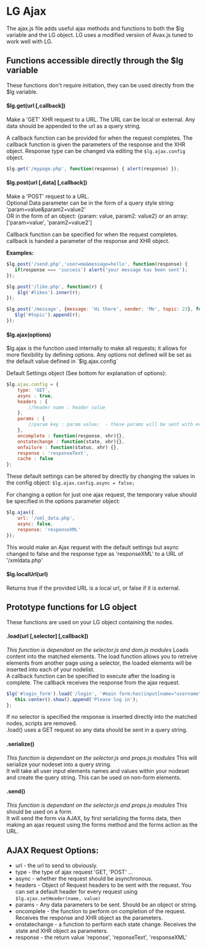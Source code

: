 LG Ajax 
===================
The ajax.js file adds useful ajax methods and functions to both the $lg variable and the LG object.
LG uses a modified version of Avax.js tuned to work well with LG.

Functions accessible directly through the $lg variable
----------------------------
These functions don't require initiation, they can be used directly from the $lg variable.

#### $lg.get(url [,callback])
Make a 'GET' XHR request to a URL. The URL can be local or external. Any data should be appended to the url as a query string.
 
A callback function can be provided for when the request completes.
The callback function is given the parameters of the response and the XHR object. Response type can be changed via editing the `$lg.ajax.config` object. 

```javascript
$lg.get('/mypage.php', function(response) { alert(response) });
```          

#### $lg.post(url [,data] [,callback])
Make a 'POST' request to a URL.   
Optional Data parameter can be in the form of a query style string: 'param=value&param2=value2'   
OR in the form of an object: {param: value, param2: value2} or an array: ['param=value', 'param2=value2']

Callback function can be specified for when the request completes. callback is handed a parameter of the response and XHR object.

__Examples:__
```javascript
$lg.post('/send.php','user=me&message=hello', function(response) {
   if(response === 'success') alert('your message has been sent');
});   

$lg.post('/like.php', function(r) { 
	$lg('#likes').inner(r); 
});

$lg.post('/message', {message: 'Hi there', sender: 'Me', topic: 23}, function(r) {
   $lg('#topic').append(r);
});
```

#### $lg.ajax(options)   
$lg.ajax is the function used internally to make all requests; it allows for more flexibility by defining options.
Any options not defined will be set as the default value defined in `$lg.ajax.config` 

Default Settings object (See bottom for explanation of options):
```javascript
$lg.ajax.config = {
	type: 'GET',
	async : true,
	headers : {
		//header name : header value
	},
	params : {
		//param key : param value;  - these params will be sent with every request.
	},
	oncomplete : function(response, xhr){},
	onstatechange : function(state, xhr){},
	onfailure : function(status, xhr) {},
	response : 'responseText',
	cache : false
}; 
```
These default settings can be altered by directly by changing the values in the config object: `$lg.ajax.config.async = false;`     

For changing a option for just one ajax request, the temporary value should be specified in the options parameter object:
```javascript
$lg.ajax({
    url: '/xml_data.php',
    async: false,
    response: 'responseXML'
}); 
``` 
This would make an Ajax request with the default settings but async changed to false and the response type as 'responseXML' to a URL of '/xmldata.php'

#### $lg.localUrl(url)
Returns true if the provided URL is a local url, or false if it is external.

Prototype functions for LG object
--------------------------
These functions are used on your LG object containing the nodes.


#### .load(url [,selector] [,callback])   
_This function is dependant on the selector.js and dom.js modules_
Loads content into the matched elements. 
The load function allows you to retreive elements from another page using a selector, the loaded elements will be inserted into each of your nodelist.   
A callback function can be specified to execute after the loading is complete. The callback receives the response from the ajax request.
  
```javascript
$lg('#login_form').load('/login', '#main form:has(input[name="username"])', function() {
   this.center().show().append('Please log in');
};
```
If no selector is specified the response is inserted directly into the matched nodes, scripts are removed.    
.load() uses a GET request so any data should be sent in a query string.    

#### .serialize()
_This function is dependant on the selector.js and props.js modules_
This will serialize your nodeset into a query string.  
It will take all user input elements names and values within your nodeset and create the query string. 
This can be used on non-form elements. 

#### .send()
_This function is dependant on the selector.js and props.js modules_
This should be used on a form.  
It will send the form via AJAX, by first serializing the forms data, then making an ajax request using the forms method and the forms action as the URL.


AJAX Request Options:
--------------------------
* url - the url to send to obviously.
* type - the type of ajax request 'GET, 'POST' ... 
* async - whether the request should be asynchronous.
* headers - Object of Request headers to be sent with the request. You can set a default header for every request using `$lg.ajax.setHeader(name, value)`
* params - Any data parameters to be sent. Should be an object or string.
* oncomplete - the function to perform on completion of the request. Receives the response and XHR object as the parameters.
* onstatechange - a function to perform each state change. Receives the state and XHR object as parameters.
* response - the return value 'reponse', 'reponseText', 'responseXML'


